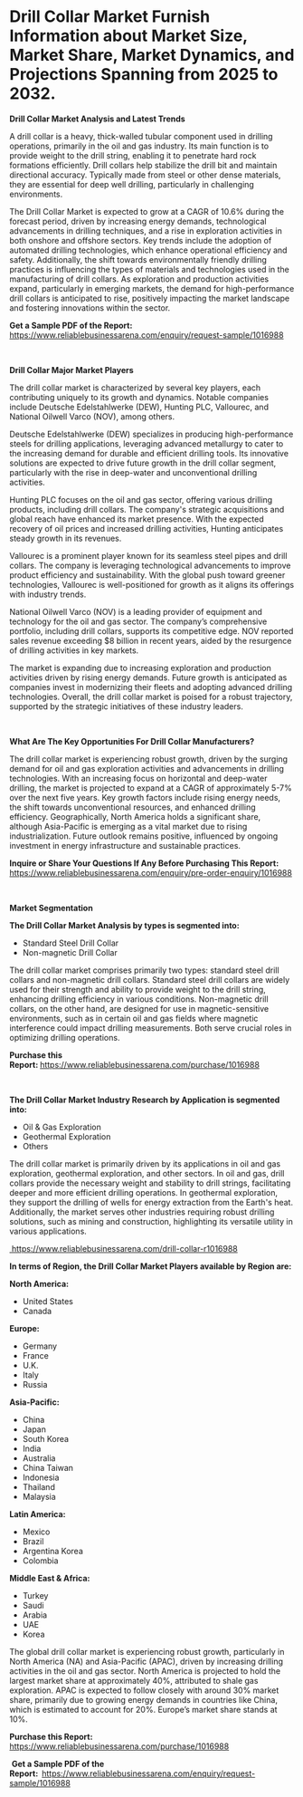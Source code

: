 <p><h1>Drill Collar Market Furnish Information about Market Size, Market Share, Market Dynamics, and Projections Spanning from 2025 to 2032.</h1></p><p><strong>Drill Collar Market Analysis and Latest Trends</strong></p>
<p><p>A drill collar is a heavy, thick-walled tubular component used in drilling operations, primarily in the oil and gas industry. Its main function is to provide weight to the drill string, enabling it to penetrate hard rock formations efficiently. Drill collars help stabilize the drill bit and maintain directional accuracy. Typically made from steel or other dense materials, they are essential for deep well drilling, particularly in challenging environments.</p><p>The Drill Collar Market is expected to grow at a CAGR of 10.6% during the forecast period, driven by increasing energy demands, technological advancements in drilling techniques, and a rise in exploration activities in both onshore and offshore sectors. Key trends include the adoption of automated drilling technologies, which enhance operational efficiency and safety. Additionally, the shift towards environmentally friendly drilling practices is influencing the types of materials and technologies used in the manufacturing of drill collars. As exploration and production activities expand, particularly in emerging markets, the demand for high-performance drill collars is anticipated to rise, positively impacting the market landscape and fostering innovations within the sector.</p></p>
<p><strong>Get a Sample PDF of the Report:&nbsp;</strong> <a href="https://www.reliablebusinessarena.com/enquiry/request-sample/1016988?utm_campaign=3314&utm_medium=2&utm_source=Github&utm_content=ia&utm_term=16042025&utm_id=drill-collar">https://www.reliablebusinessarena.com/enquiry/request-sample/1016988</a></p>
<p>&nbsp;</p>
<p><strong>Drill Collar Major Market Players</strong></p>
<p><p>The drill collar market is characterized by several key players, each contributing uniquely to its growth and dynamics. Notable companies include Deutsche Edelstahlwerke (DEW), Hunting PLC, Vallourec, and National Oilwell Varco (NOV), among others.</p><p>Deutsche Edelstahlwerke (DEW) specializes in producing high-performance steels for drilling applications, leveraging advanced metallurgy to cater to the increasing demand for durable and efficient drilling tools. Its innovative solutions are expected to drive future growth in the drill collar segment, particularly with the rise in deep-water and unconventional drilling activities.</p><p>Hunting PLC focuses on the oil and gas sector, offering various drilling products, including drill collars. The company's strategic acquisitions and global reach have enhanced its market presence. With the expected recovery of oil prices and increased drilling activities, Hunting anticipates steady growth in its revenues.</p><p>Vallourec is a prominent player known for its seamless steel pipes and drill collars. The company is leveraging technological advancements to improve product efficiency and sustainability. With the global push toward greener technologies, Vallourec is well-positioned for growth as it aligns its offerings with industry trends.</p><p>National Oilwell Varco (NOV) is a leading provider of equipment and technology for the oil and gas sector. The company’s comprehensive portfolio, including drill collars, supports its competitive edge. NOV reported sales revenue exceeding $8 billion in recent years, aided by the resurgence of drilling activities in key markets.</p><p>The market is expanding due to increasing exploration and production activities driven by rising energy demands. Future growth is anticipated as companies invest in modernizing their fleets and adopting advanced drilling technologies. Overall, the drill collar market is poised for a robust trajectory, supported by the strategic initiatives of these industry leaders.</p></p>
<p>&nbsp;</p>
<p><strong>What Are The Key Opportunities For Drill Collar Manufacturers?</strong></p>
<p><p>The drill collar market is experiencing robust growth, driven by the surging demand for oil and gas exploration activities and advancements in drilling technologies. With an increasing focus on horizontal and deep-water drilling, the market is projected to expand at a CAGR of approximately 5-7% over the next five years. Key growth factors include rising energy needs, the shift towards unconventional resources, and enhanced drilling efficiency. Geographically, North America holds a significant share, although Asia-Pacific is emerging as a vital market due to rising industrialization. Future outlook remains positive, influenced by ongoing investment in energy infrastructure and sustainable practices.</p></p>
<p><strong>Inquire or Share Your Questions If Any Before Purchasing This Report:</strong> <a href="https://www.reliablebusinessarena.com/enquiry/pre-order-enquiry/1016988?utm_campaign=3314&utm_medium=2&utm_source=Github&utm_content=ia&utm_term=16042025&utm_id=drill-collar">https://www.reliablebusinessarena.com/enquiry/pre-order-enquiry/1016988</a></p>
<p>&nbsp;</p>
<p><strong>Market Segmentation</strong></p>
<p><strong>The Drill Collar Market Analysis by types is segmented into:</strong></p>
<p><ul><li>Standard Steel Drill Collar</li><li>Non-magnetic Drill Collar</li></ul></p>
<p><p>The drill collar market comprises primarily two types: standard steel drill collars and non-magnetic drill collars. Standard steel drill collars are widely used for their strength and ability to provide weight to the drill string, enhancing drilling efficiency in various conditions. Non-magnetic drill collars, on the other hand, are designed for use in magnetic-sensitive environments, such as in certain oil and gas fields where magnetic interference could impact drilling measurements. Both serve crucial roles in optimizing drilling operations.</p></p>
<p><strong>Purchase this Report:&nbsp;</strong><a href="https://www.reliablebusinessarena.com/purchase/1016988?utm_campaign=3314&utm_medium=2&utm_source=Github&utm_content=ia&utm_term=16042025&utm_id=drill-collar">https://www.reliablebusinessarena.com/purchase/1016988</a></p>
<p>&nbsp;</p>
<p><strong>The Drill Collar Market Industry Research by Application is segmented into:</strong></p>
<p><ul><li>Oil & Gas Exploration</li><li>Geothermal Exploration</li><li>Others</li></ul></p>
<p><p>The drill collar market is primarily driven by its applications in oil and gas exploration, geothermal exploration, and other sectors. In oil and gas, drill collars provide the necessary weight and stability to drill strings, facilitating deeper and more efficient drilling operations. In geothermal exploration, they support the drilling of wells for energy extraction from the Earth's heat. Additionally, the market serves other industries requiring robust drilling solutions, such as mining and construction, highlighting its versatile utility in various applications.</p></p>
<p><a href="https://www.reliablebusinessarena.com/drill-collar-r1016988?utm_campaign=3314&utm_medium=2&utm_source=Github&utm_content=ia&utm_term=16042025&utm_id=drill-collar">&nbsp;https://www.reliablebusinessarena.com/drill-collar-r1016988</a></p>
<p><strong>In terms of Region, the Drill Collar Market Players available by Region are:</strong></p>
<p>
    <p> <strong> North America: </strong>
        <ul>
            <li>United States</li>
            <li>Canada</li>
        </ul>
        </p> 
    <p> <strong> Europe: </strong>
        <ul>
            <li>Germany</li>
            <li>France</li>
            <li>U.K.</li>
            <li>Italy</li>
            <li>Russia</li>
        </ul>
        </p> 
    <p> <strong> Asia-Pacific: </strong>
        <ul>
            <li>China</li>
            <li>Japan</li>
            <li>South Korea</li>
            <li>India</li>
            <li>Australia</li>
            <li>China Taiwan</li>
            <li>Indonesia</li>
            <li>Thailand</li>
            <li>Malaysia</li>
        </ul>
        </p> 
    <p> <strong> Latin America: </strong>
        <ul>
            <li>Mexico</li>
            <li>Brazil</li>
            <li>Argentina Korea</li>
            <li>Colombia</li>
        </ul>
        </p> 
    <p> <strong> Middle East & Africa: </strong>
        <ul>
            <li>Turkey</li>
            <li>Saudi</li>
            <li>Arabia</li>
            <li>UAE</li>
            <li>Korea</li>
        </ul>
    </p>
    </p>
<p><p>The global drill collar market is experiencing robust growth, particularly in North America (NA) and Asia-Pacific (APAC), driven by increasing drilling activities in the oil and gas sector. North America is projected to hold the largest market share at approximately 40%, attributed to shale gas exploration. APAC is expected to follow closely with around 30% market share, primarily due to growing energy demands in countries like China, which is estimated to account for 20%. Europe’s market share stands at 10%.</p></p>
<p><strong>Purchase this Report: </strong><a href="https://www.reliablebusinessarena.com/purchase/1016988?utm_campaign=3314&utm_medium=2&utm_source=Github&utm_content=ia&utm_term=16042025&utm_id=drill-collar">https://www.reliablebusinessarena.com/purchase/1016988</a></p>
<p>&nbsp;<strong>Get a Sample PDF of the Report:&nbsp;&nbsp;</strong><a href="https://www.reliablebusinessarena.com/enquiry/request-sample/1016988?utm_campaign=3314&utm_medium=2&utm_source=Github&utm_content=ia&utm_term=16042025&utm_id=drill-collar">https://www.reliablebusinessarena.com/enquiry/request-sample/1016988</a></p>
<p><strong></strong></p>
<p><p></p><p></p><p></p></p>